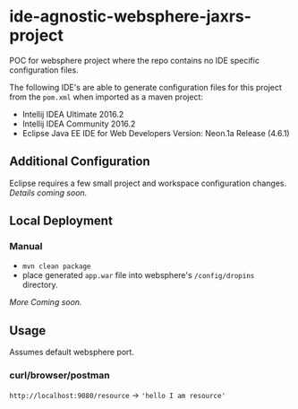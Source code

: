 # ide-agnostic-websphere-jaxrs-project

POC for websphere project where the repo contains no IDE specific configuration
files.

The following IDE's are able to generate configuration files for this project
from the `pom.xml` when imported as a maven project:
 - Intellij IDEA Ultimate 2016.2
 - Intellij IDEA Community 2016.2
 - Eclipse Java EE IDE for Web Developers Version: Neon.1a Release (4.6.1)

## Additional Configuration
Eclipse requires a few small project and workspace configuration changes.  
*Details coming soon.*

## Local Deployment
### Manual
 - `mvn clean package`
 - place generated `app.war` file into websphere's `/config/dropins` directory.
   
*More Coming soon.*

## Usage
Assumes default websphere port.
### curl/browser/postman
`http://localhost:9080/resource` -> `'hello I am resource'`

